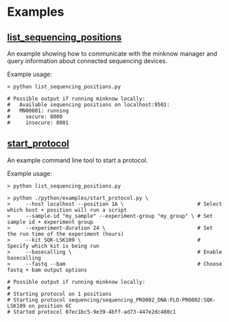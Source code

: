 Examples
========

[list_sequencing_positions](list_sequencing_positions.py)
-----------------------------------------------------------

An example showing how to communicate with the minknow manager and query information about connected sequencing devices.

Example usage:

```
> python list_sequencing_positions.py

# Possible output if running minknow locally:
#   Available sequencing positions on localhost:9501:
#   MN00001: running
#     secure: 8000
#     insecure: 8001

```

[start_protocol](start_protocol.py)
-------------------------------------

An example command line tool to start a protocol.

Example usage:

```
> python list_sequencing_positions.py

> python ./python/examples/start_protocol.py \
>     --host localhost --position 1A \                        # Select which host + position will run a script
>     --sample-id "my_sample" --experiment-group "my_group" \ # Set sample id + experiment group
>     --experiment-duration 24 \                              # Set the run time of the experiment (hours)
>     --kit SQK-LSK109 \                                      # Specify which kit is being run
>     --basecalling \                                         # Enable basecalling
>     --fastq --bam                                           # Choose fastq + bam output options

# Possible output if running minknow locally:
#
# Starting protocol on 1 positions
# Starting protocol sequencing/sequencing_PRO002_DNA:FLO-PRO002:SQK-LSK109 on position 6C
# Started protocol 07ec1bc5-9e39-4bff-ad73-447e2dc480c1

```